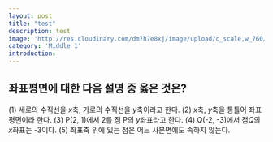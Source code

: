 ```yaml
---
layout: post
title: "test"
description: test
image: 'http://res.cloudinary.com/dm7h7e8xj/image/upload/c_scale,w_760/v1504807239/morpheus_xdzgg1.jpg'
category: 'Middle 1'
introduction:
---
```

## 좌표평면에 대한 다음 설명 중 옳은 것은?
(1) 세로의 수직선을 *x*축, 가로의 수직선을 *y*축이라고 한다.
(2) *x*축, *y*축을 통틀어 좌표평면이라 한다.
(3) P(2, 1)에서 2를 점 P의 *y*좌표라고 한다.
(4) Q(-2, -3)에서 점*Q*의 *x*좌표는 -3이다.
(5) 좌표축 위에 있는 점은 어느 사분면에도 속하지 않는다.
